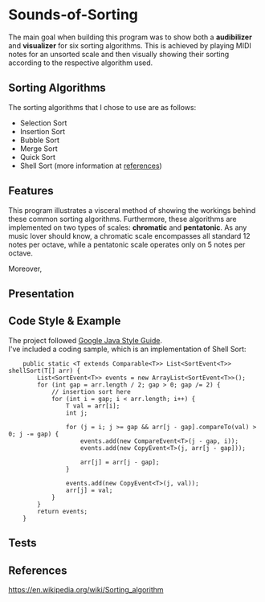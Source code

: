 # Sounds-of-Sorting

The main goal when building this program was to show both a **audibilizer** and **visualizer** for six sorting algorithms. This is achieved by playing MIDI notes for an unsorted scale and then visually showing their sorting according to the respective algorithm used. 

## Sorting Algorithms

The sorting algorithms that I chose to use are as follows:

- Selection Sort
- Insertion Sort
- Bubble Sort
- Merge Sort
- Quick Sort
- Shell Sort (more information at [references](https://github.com/karkipra/Sounds-of-Sorting#references))

## Features

This program illustrates a visceral method of showing the workings behind these common sorting algorithms. Furthermore, these algorithms are implemented on two types of scales: **chromatic** and **pentatonic**. As any music lover should know, a chromatic scale encompasses all standard 12 notes per octave, while a pentatonic scale operates only on 5 notes per octave.

Moreover, 

## Presentation

## Code Style & Example

The project followed [Google Java Style Guide](https://google.github.io/styleguide/javaguide.html).
<br />
I've included a coding sample, which is an implementation of Shell Sort:

```
	public static <T extends Comparable<T>> List<SortEvent<T>> shellSort(T[] arr) {
		List<SortEvent<T>> events = new ArrayList<SortEvent<T>>();
	    for (int gap = arr.length / 2; gap > 0; gap /= 2) {
	        // insertion sort here
	        for (int i = gap; i < arr.length; i++) {
	            T val = arr[i];
	            int j;
	            
	            for (j = i; j >= gap && arr[j - gap].compareTo(val) > 0; j -= gap) {
	            	events.add(new CompareEvent<T>(j - gap, i));
	            	events.add(new CopyEvent<T>(j, arr[j - gap]));
	            	
	                arr[j] = arr[j - gap];
	            }
	            
	            events.add(new CopyEvent<T>(j, val));
	            arr[j] = val;
	        }
	    }
	    return events;
	}
```



## Tests

## References 

https://en.wikipedia.org/wiki/Sorting_algorithm







